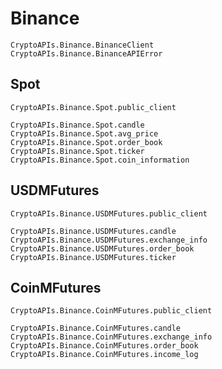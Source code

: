 # Binance

```@docs
CryptoAPIs.Binance.BinanceClient
CryptoAPIs.Binance.BinanceAPIError
```

## Spot

```@docs
CryptoAPIs.Binance.Spot.public_client
```

```@docs
CryptoAPIs.Binance.Spot.candle
CryptoAPIs.Binance.Spot.avg_price
CryptoAPIs.Binance.Spot.order_book
CryptoAPIs.Binance.Spot.ticker
CryptoAPIs.Binance.Spot.coin_information
```

## USDMFutures

```@docs
CryptoAPIs.Binance.USDMFutures.public_client
```

```@docs
CryptoAPIs.Binance.USDMFutures.candle
CryptoAPIs.Binance.USDMFutures.exchange_info
CryptoAPIs.Binance.USDMFutures.order_book
CryptoAPIs.Binance.USDMFutures.ticker
```

## CoinMFutures

```@docs
CryptoAPIs.Binance.CoinMFutures.public_client
```

```@docs
CryptoAPIs.Binance.CoinMFutures.candle
CryptoAPIs.Binance.CoinMFutures.exchange_info
CryptoAPIs.Binance.CoinMFutures.order_book
CryptoAPIs.Binance.CoinMFutures.income_log
```
